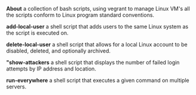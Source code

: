 **About**
a collection of bash scripts, using vegrant to manage Linux VM's
all the scripts conform to Linux program standard conventions.

**add-local-user**
a shell script that adds users to the same Linux system as the
script is executed on.

**delete-local-user**
a shell script that allows for a local Linux account to be
disabled, deleted, and optionally archived.

**"show-attackers**
a shell script that displays the number of failed login attempts
by IP address and location.

**run-everywhere**
a shell script that executes a given command on multiple
servers.
